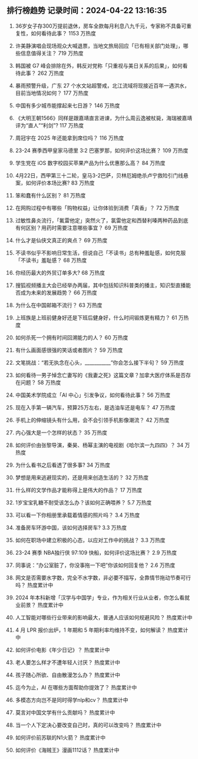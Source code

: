 
## 排行榜趋势 记录时间：2024-04-22 13:16:35
  
  1. 36岁女子存300万提前退休，房车全款每月利息八九千元，专家称不具备可重复性，如何看待此事？ 1153 万热度
    
  2. 许美静演唱会现场观众大喊退票，当地文旅局回应「已有相关部门处理」，哪些信息值得关注？ 719 万热度
    
  3. 韩国被 G7 峰会排除在外，韩反对党称「只重视与美日关系的后果」，如何看待此事？ 262 万热度
    
  4. 暴雨预警升级，广东 27 个水文站超警戒，北江流域将现接近百年一遇洪水，目前当地情况如何？ 177 万热度
    
  5. 中国有多少城市能撑起来七日游？ 146 万热度
    
  6. 《大明王朝1566》同样是跟嘉靖直言进谏，为什么周云逸被杖毙，海瑞被嘉靖评为“直人”“利剑”? 117 万热度
    
  7. 周冠宇在 2025 年还能拿到席位吗？ 116 万热度
    
  8. 23-24 赛季西甲皇家马德里 3:2 巴塞罗那，如何评价这场比赛？ 109 万热度
    
  9. 学生党在 iOS 数字校园买苹果产品为什么优惠那么高？ 84 万热度
    
  10. 4月22日，西甲第三十二轮，皇马3-2巴萨，贝林厄姆绝杀卢宁救险引门线悬案，如何评价本场比赛? 83 万热度
    
  11. 笨和蠢有什么区别？ 81 万热度
    
  12. 在网购过程中有哪些「购物权益」让你体验到消费「真香」？ 72 万热度
    
  13. 过敏性鼻炎流行，「氟雷他定」突然火了，氯雷他定和西替利嗪两种药品到底有何区别？用药时需要注意哪些事宜？ 69 万热度
    
  14. 什么才是仙侠文真正的爽点？ 69 万热度
    
  15. 不读书似乎不影响日常生活，但说自己「不读书」总有种羞耻感，如何克服「不读书」羞耻感？ 68 万热度
    
  16. 你经历最大的外贸订单多大? 68 万热度
    
  17. 搜狐视频播主大会已经举办两届，其中包括知识科普类的播主，知识型直播能否成为未来的发展趋势？ 66 万热度
    
  18. 为什么在中国邮箱不流行？ 63 万热度
    
  19. 上班族是上班前健身好还是下班后健身好，什么时间锻炼更有精力？ 61 万热度
    
  20. 如何杀死一个拥有时间回溯能力的人？ 60 万热度
    
  21. 有什么画面感很强的笑话或者图片？ 59 万热度
    
  22. 文笔挑战：“若无执念在心头，___________”你会怎么接下半句？ 59 万热度
    
  23. 如何看待一男子悼念亡妻写的《我妻之死》这篇文章？加拿大医疗体系是否存在问题？ 58 万热度
    
  24. 中国美术学院成立「AI 中心」引发争议，如何看待此事？ 56 万热度
    
  25. 现在入手第一辆汽车，预算25万左右，是选油车还是电车？ 47 万热度
    
  26. 手机上的伸缩镜头有什么用，会不会引领手机影像潮流？ 42 万热度
    
  27. 内心强大是一个怎样的状态？ 35 万热度
    
  28. 如何评价由张黎导演，秦昊、杨幂主演的电视剧《哈尔滨一九四四》？ 34 万热度
    
  29. 为什么看书之后看透了很多事? 34 万热度
    
  30. 梦想是用来逃避现实的，还是用来创造生活的？ 32 万热度
    
  31. 什么样的文学作品才能称得上是伟大的作品？ 17 万热度
    
  32. 1岁宝宝乳糖不耐受该怎么办？该如何正确喂养？ 5.7 万热度
    
  33. 可以看一下你相册里承载着情感的照片吗？ 3.4 万热度
    
  34. 准备房车环游中国，该如何选择房车? 3.3 万热度
    
  35. 如何在职场中建立积极的心态，以应对工作中的挑战？ 3.3 万热度
    
  36. 23-24 赛季 NBA独行侠 97:109 快船，如何评价这场比赛？ 2.9 万热度
    
  37. 同事说：“办公室脏了，你没事拖一下吧”你该如何回复他？ 2.6 万热度
    
  38. 网文是否需要水字数，完全不水字数，非必要不描写，全靠情节拖动节奏可行吗？ 热度累计中
    
  39. 2024 年本科新增「汉学与中国学」专业，作为相关行业从业者，你怎么看就业前景？ 热度累计中
    
  40. 人工智能对哪些行业带来的影响最大，普通人应该如何规避风险？ 热度累计中
    
  41. 4 月 LPR 报价出炉，1 年期和 5 年期利率均维持不变，如何解读？ 热度累计中
    
  42. 如何评价电影《年少日记》？ 热度累计中
    
  43. 老人要怎么样才不遭年轻人讨厌？ 热度累计中
    
  44. 孩子随心所欲、自由散漫怎么办？ 热度累计中
    
  45. 迄今为止，AI 在哪些方面帮助你提效了？ 热度累计中
    
  46. 多模态方向岂不是同时得学nlp和cv？ 热度累计中
    
  47. 莫言对中国文学有什么贡献吗？ 热度累计中
    
  48. 当一个人下定决心要改变自己时，真的可以改变吗？ 热度累计中
    
  49. 如何评价前苏联的N1火箭？ 热度累计中
    
  50. 如何评价《海贼王》漫画1112话？ 热度累计中
    